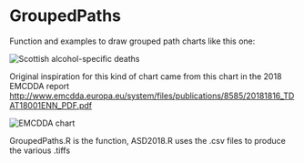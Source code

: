 # GroupedPaths
Function and examples to draw grouped path charts like this one:

![Scottish alcohol-specific deaths](https://user-images.githubusercontent.com/48697887/71674617-973bf780-2d73-11ea-8961-c0485047212f.png)

Original inspiration for this kind of chart came from this chart in the 2018 EMCDDA report http://www.emcdda.europa.eu/system/files/publications/8585/20181816_TDAT18001ENN_PDF.pdf

![EMCDDA chart](https://user-images.githubusercontent.com/48697887/71674812-2ea14a80-2d74-11ea-946b-d4ba531820c9.PNG)

GroupedPaths.R is the function, ASD2018.R uses the .csv files to produce the various .tiffs

